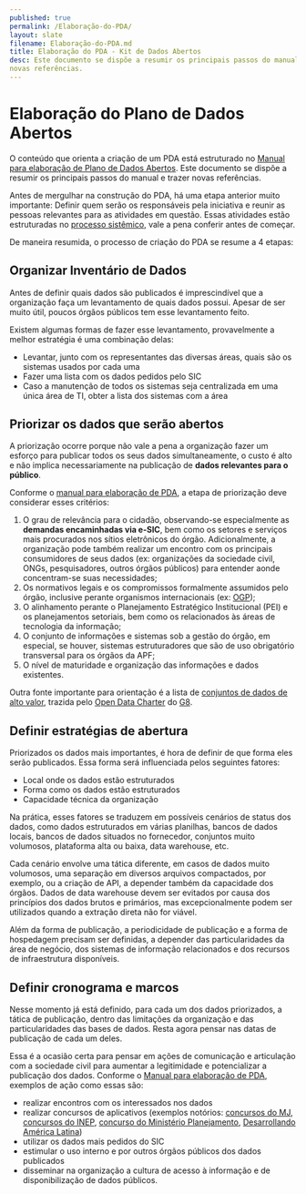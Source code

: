 ```yaml
---
published: true
permalink: /Elaboração-do-PDA/
layout: slate
filename: Elaboração-do-PDA.md
title: Elaboração do PDA - Kit de Dados Abertos
desc: Este documento se dispõe a resumir os principais passos do manual e trazer
novas referências.
---
```


Elaboração do Plano de Dados Abertos
====

O conteúdo que orienta a criação de um PDA está estruturado no
[Manual para elaboração de Plano de Dados Abertos](http://www.planejamento.gov.br/secretarias/upload/Arquivos/governo_aberto/manual_elaboracao_plano_dados_abertos.pdf). 
Este documento se dispõe a resumir os principais passos do manual e trazer
novas referências.

Antes de mergulhar na construção do PDA, há uma etapa anterior muito importante:
Definir quem serão os responsáveis pela iniciativa e reunir as pessoas
relevantes para as atividades em questão. Essas atividades estão estruturadas no
[processo sistêmico](https://github.com/dadosgovbr/kit/blob/master/Processo-sist%C3%AAmico.md),
vale a pena conferir antes de começar.

De maneira resumida, o processo de criação do PDA se resume a 4 etapas:

## Organizar Inventário de Dados

Antes de definir quais dados são publicados é imprescindível que a organização faça
um levantamento de quais dados possui. Apesar de ser muito útil, poucos órgãos
públicos tem esse levantamento feito.

Existem algumas formas de fazer esse levantamento, provavelmente a melhor estratégia é uma combinação delas:

* Levantar, junto com os representantes das diversas áreas, quais são os sistemas usados por cada uma
* Fazer uma lista com os dados pedidos pelo SIC
* Caso a manutenção de todos os sistemas seja centralizada em uma única área de TI, obter a lista dos sistemas com a área


## Priorizar os dados que serão abertos

A priorização ocorre porque não vale a pena a organização fazer um esforço para publicar todos os seus dados simultaneamente, o custo é alto e não implica necessariamente na publicação de **dados relevantes para o público**. 

Conforme o [manual para elaboração de PDA](http://www.planejamento.gov.br/secretarias/upload/Arquivos/governo_aberto/manual_elaboracao_plano_dados_abertos.pdf), a etapa de priorização deve considerar esses critérios:

1. O grau de relevância para o cidadão, observando-se especialmente as **demandas encaminhadas via e-SIC**, bem como os setores e serviços mais procurados nos sítios eletrônicos do órgão. Adicionalmente, a organização pode também realizar um encontro com os principais consumidores de seus dados (ex: organizações da sociedade civil, ONGs, pesquisadores, outros órgãos públicos) para entender aonde concentram-se suas necessidades;
2. Os normativos legais e os compromissos formalmente assumidos pelo órgão, inclusive perante organismos internacionais (ex: [OGP](http://www.cgu.gov.br/governoaberto/)); 
3. O alinhamento perante o Planejamento Estratégico Institucional (PEI) e os planejamentos setoriais, bem como os relacionados às áreas de tecnologia da informação;
4. O conjunto de informações e sistemas sob a gestão do órgão, em especial, se houver, sistemas estruturadores que são de uso obrigatório transversal para os órgãos da APF;
5. O nível de maturidade e organização das informações e dados existentes.

Outra fonte importante para orientação é a lista de [conjuntos de dados de alto valor](https://www.gov.uk/government/publications/open-data-charter/g8-open-data-charter-and-technical-annex#action-2-release-of-high-value-data), 
trazida pelo [Open Data Charter](https://www.gov.uk/government/publications/open-data-charter) do [G8](http://en.wikipedia.org/wiki/G8).

## Definir estratégias de abertura

Priorizados os dados mais importantes, é hora de definir de que forma eles serão publicados. Essa forma será influenciada pelos seguintes fatores:

* Local onde os dados estão estruturados
* Forma como os dados estão estruturados
* Capacidade técnica da organização

Na prática, esses fatores se traduzem em possíveis cenários de status dos dados, como dados estruturados em várias planilhas, bancos de dados locais, bancos de dados situados no fornecedor, conjuntos muito volumosos, plataforma alta ou baixa, data warehouse, etc. 

Cada cenário envolve uma tática diferente, em casos de dados muito volumosos, uma separação em diversos arquivos compactados, por exemplo, ou a criação de API, a depender também da capacidade dos órgãos. Dados de data warehouse devem ser evitados por causa dos princípios dos dados brutos e primários, mas excepcionalmente podem ser utilizados quando a extração direta não for viável.

Além da forma de publicação, a periodicidade de publicação e a forma de hospedagem precisam ser definidas, a depender das particularidades da área de negócio, dos sistemas de informação relacionados e dos recursos de infraestrutura disponíveis.


## Definir cronograma e marcos

Nesse momento já está definido, para cada um dos dados priorizados, a tática de publicação, dentro das limitações da organização e das particularidades das bases de dados. Resta agora pensar nas datas de publicação de cada um deles.

Essa é a ocasião certa para pensar em ações de comunicação e articulação com a sociedade civil para 
aumentar a legitimidade e potencializar a publicação dos dados. Conforme o [Manual para elaboração de 
PDA]((http://www.planejamento.gov.br/secretarias/upload/Arquivos/governo_aberto/manual_elaboracao_plano_dados_abertos.pdf)), exemplos de ação como essas são: 

* realizar encontros com os interessados nos dados
* realizar concursos de aplicativos (exemplos notórios: [concursos do MJ](http://www.justica.gov.br/dados-abertos), 
[concursos do INEP](http://hackathondadoseducacionais.org.br/), 
[concurso do Ministério Planejamento](http://dados.gov.br/noticia/conheca-os-vencedores-do-concurso-nacional-de-dados-abertos/), 
[Desarrollando América Latina](http://desarrollandoamerica.org/))
* utilizar os dados mais pedidos do SIC
* estimular o uso interno e por outros órgãos públicos dos dados publicados
* disseminar na organização a cultura de acesso à informação e de disponibilização de dados públicos.


